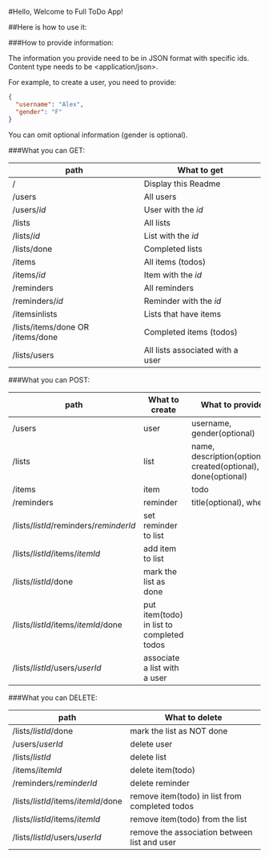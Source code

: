 #Hello, Welcome to Full ToDo App!

##Here is how to use it:

###How to provide information:

The information you provide need to be in JSON format with specific ids.
Content type needs to be <application/json>.

For example, to create a user, you need to provide:

```json
{
  "username": "Alex",
  "gender": "F"
}
```

You can omit optional information (gender is optional).

###What you can GET:

| path                             | What to get                      |
| -------------------------------- | -------------------------------- |
| /                                | Display this Readme              |
| /users                           | All users                        |
| /users/_id_                      | User with the _id_               |
| /lists                           | All lists                        |
| /lists/_id_                      | List with the _id_               |
| /lists/done                      | Completed lists                  |
| /items                           | All items (todos)                |
| /items/_id_                      | Item with the _id_               |
| /reminders                       | All reminders                    |
| /reminders/_id_                  | Reminder with the _id_           |
| /itemsinlists                    | Lists that have items            |
| /lists/items/done OR /items/done | Completed items (todos)          |
| /lists/users                     | All lists associated with a user |

###What you can POST:

| path                                   | What to create                            | What to provide                                                |
| -------------------------------------- | ----------------------------------------- | -------------------------------------------------------------- |
| /users                                 | user                                      | username, gender(optional)                                     |
| /lists                                 | list                                      | name, description(optional), created(optional), done(optional) |
| /items                                 | item                                      | todo                                                           |
| /reminders                             | reminder                                  | title(optional), when                                          |
| /lists/_listId_/reminders/_reminderId_ | set reminder to list                      |
| /lists/_listId_/items/_itemId_         | add item to list                          |
| /lists/_listId_/done                   | mark the list as done                     |
| /lists/_listId_/items/_itemId_/done    | put item(todo) in list to completed todos |
| /lists/_listId_/users/_userId_         | associate a list with a user              |

###What you can DELETE:

| path                                | What to delete                                 |
| ----------------------------------- | ---------------------------------------------- |
| /lists/_listId_/done                | mark the list as NOT done                      |
| /users/_userId_                     | delete user                                    |
| /lists/_listId_                     | delete list                                    |
| /items/_itemId_                     | delete item(todo)                              |
| /reminders/_reminderId_             | delete reminder                                |
| /lists/_listId_/items/_itemId_/done | remove item(todo) in list from completed todos |
| /lists/_listId_/items/_itemId_      | remove item(todo) from the list                |
| /lists/_listId_/users/_userId_      | remove the association between list and user   |

